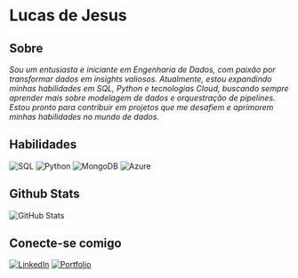 # Lucas de Jesus

## Sobre
*Sou um entusiasta e iniciante em Engenharia de Dados, com paixão por transformar dados em insights valiosos.  Atualmente, estou expandindo minhas habilidades em SQL, Python e tecnologias Cloud, buscando sempre aprender mais sobre modelagem de dados e orquestração de pipelines. Estou pronto para contribuir em projetos que me desafiem e aprimorem minhas habilidades no mundo de dados.*


## Habilidades
![SQL](https://img.shields.io/badge/SQL-aaa?style=for-the-badge&logo=labelColor=&color=111)
![Python](https://img.shields.io/badge/python-224?style=for-the-badge&logo=python&logoColor=ffdd54)
![MongoDB](https://img.shields.io/badge/MongoDB-%234ea94b.svg?style=for-the-badge&logo=mongodb&logoColor=white)
![Azure](https://img.shields.io/badge/Azure-blue?style=for-the-badge&logo=microsoft%20azure&logoColor=blue&labelColor=FFFFFF&link=https%3A%2F%2Fimages.app.goo.gl%2FK7PN1jYJd57x4q7A8)


## Github Stats
![GitHub Stats](https://github-readme-stats.vercel.app/api?username=lucasscidata&show_icons=true&hide=contribs,prs&cache_seconds=86400&theme=github_dark)

## Conecte-se comigo
[![LinkedIn](https://img.shields.io/badge/LinkedIn-112?style=for-the-badge&logo=linkedin&logoColor=white)](https://www.linkedin.com/in/lucas-de-jesus-1503ba323/)
[![Portfolio](https://img.shields.io/badge/Portfolio-112?style=for-the-badge&logo=todoist&logoColor=white)](https://sites.google.com/view/lucasdataportifolio/home)
